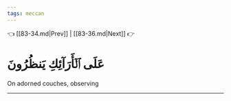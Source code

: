 ```yaml
---
tags: meccan
---
```


👈 [[83-34.md|Prev]] | [[83-36.md|Next]] 👉

# عَلَى ٱلۡأَرَآئِكِ يَنظُرُونَ

On adorned couches, observing

---

